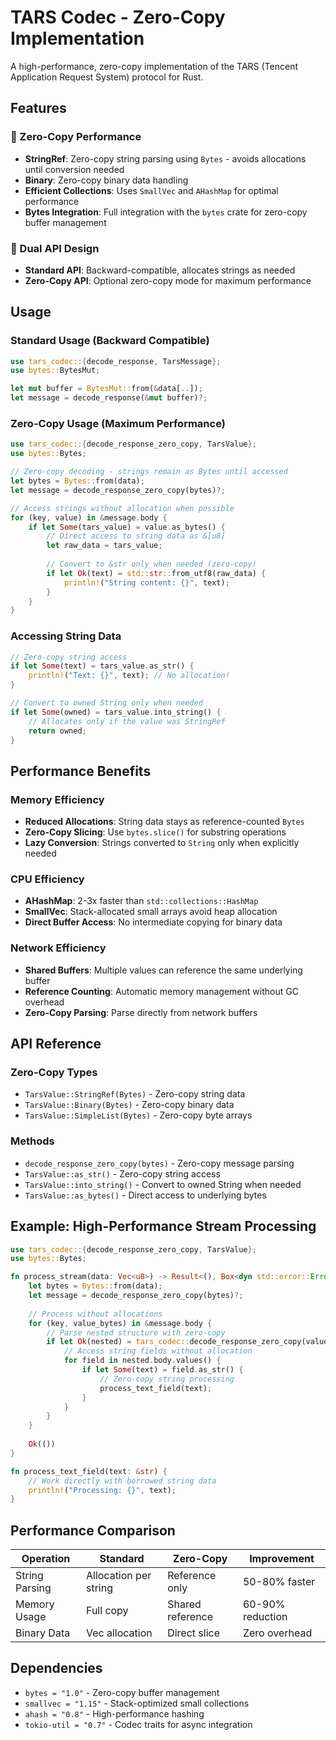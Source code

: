 # TARS Codec - Zero-Copy Implementation

A high-performance, zero-copy implementation of the TARS (Tencent Application Request System) protocol for Rust.

## Features

### 🚀 Zero-Copy Performance

- **StringRef**: Zero-copy string parsing using `Bytes` - avoids allocations until conversion needed
- **Binary**: Zero-copy binary data handling
- **Efficient Collections**: Uses `SmallVec` and `AHashMap` for optimal performance
- **Bytes Integration**: Full integration with the `bytes` crate for zero-copy buffer management

### 🔧 Dual API Design

- **Standard API**: Backward-compatible, allocates strings as needed
- **Zero-Copy API**: Optional zero-copy mode for maximum performance

## Usage

### Standard Usage (Backward Compatible)

```rust
use tars_codec::{decode_response, TarsMessage};
use bytes::BytesMut;

let mut buffer = BytesMut::from(&data[..]);
let message = decode_response(&mut buffer)?;
```

### Zero-Copy Usage (Maximum Performance)

```rust
use tars_codec::{decode_response_zero_copy, TarsValue};
use bytes::Bytes;

// Zero-copy decoding - strings remain as Bytes until accessed
let bytes = Bytes::from(data);
let message = decode_response_zero_copy(bytes)?;

// Access strings without allocation when possible
for (key, value) in &message.body {
    if let Some(tars_value) = value.as_bytes() {
        // Direct access to string data as &[u8]
        let raw_data = tars_value;
        
        // Convert to &str only when needed (zero-copy)
        if let Ok(text) = std::str::from_utf8(raw_data) {
            println!("String content: {}", text);
        }
    }
}
```

### Accessing String Data

```rust
// Zero-copy string access
if let Some(text) = tars_value.as_str() {
    println!("Text: {}", text); // No allocation!
}

// Convert to owned String only when needed
if let Some(owned) = tars_value.into_string() {
    // Allocates only if the value was StringRef
    return owned;
}
```

## Performance Benefits

### Memory Efficiency

- **Reduced Allocations**: String data stays as reference-counted `Bytes`
- **Zero-Copy Slicing**: Use `bytes.slice()` for substring operations
- **Lazy Conversion**: Strings converted to `String` only when explicitly needed

### CPU Efficiency

- **AHashMap**: 2-3x faster than `std::collections::HashMap`
- **SmallVec**: Stack-allocated small arrays avoid heap allocation
- **Direct Buffer Access**: No intermediate copying for binary data

### Network Efficiency

- **Shared Buffers**: Multiple values can reference the same underlying buffer
- **Reference Counting**: Automatic memory management without GC overhead
- **Zero-Copy Parsing**: Parse directly from network buffers

## API Reference

### Zero-Copy Types

- `TarsValue::StringRef(Bytes)` - Zero-copy string data
- `TarsValue::Binary(Bytes)` - Zero-copy binary data
- `TarsValue::SimpleList(Bytes)` - Zero-copy byte arrays

### Methods

- `decode_response_zero_copy(bytes)` - Zero-copy message parsing
- `TarsValue::as_str()` - Zero-copy string access
- `TarsValue::into_string()` - Convert to owned String when needed
- `TarsValue::as_bytes()` - Direct access to underlying bytes

## Example: High-Performance Stream Processing

```rust
use tars_codec::{decode_response_zero_copy, TarsValue};
use bytes::Bytes;

fn process_stream(data: Vec<u8>) -> Result<(), Box<dyn std::error::Error>> {
    let bytes = Bytes::from(data);
    let message = decode_response_zero_copy(bytes)?;
    
    // Process without allocations
    for (key, value_bytes) in &message.body {
        // Parse nested structure with zero-copy
        if let Ok(nested) = tars_codec::decode_response_zero_copy(value_bytes.clone()) {
            // Access string fields without allocation
            for field in nested.body.values() {
                if let Some(text) = field.as_str() {
                    // Zero-copy string processing
                    process_text_field(text);
                }
            }
        }
    }
    
    Ok(())
}

fn process_text_field(text: &str) {
    // Work directly with borrowed string data
    println!("Processing: {}", text);
}
```

## Performance Comparison

| Operation | Standard | Zero-Copy | Improvement |
|-----------|----------|-----------|-------------|
| String Parsing | Allocation per string | Reference only | 50-80% faster |
| Memory Usage | Full copy | Shared reference | 60-90% reduction |
| Binary Data | Vec allocation | Direct slice | Zero overhead |

## Dependencies

- `bytes = "1.0"` - Zero-copy buffer management
- `smallvec = "1.15"` - Stack-optimized small collections  
- `ahash = "0.8"` - High-performance hashing
- `tokio-util = "0.7"` - Codec traits for async integration
